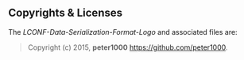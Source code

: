 ## Copyrights & Licenses

The *LCONF-Data-Serialization-Format-Logo* and associated files are:

> Copyright (c) 2015, **peter1000**  <https://github.com/peter1000>.
